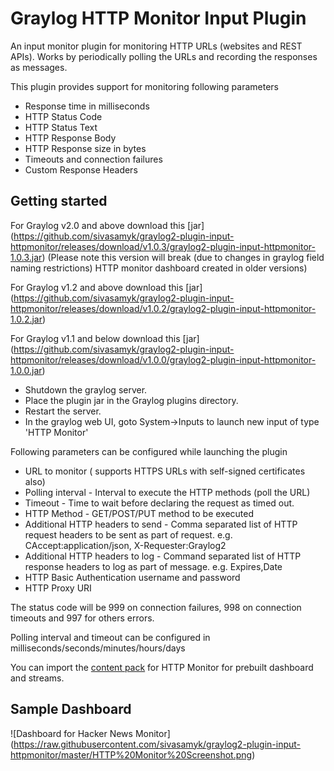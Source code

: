 # Graylog HTTP Monitor Input Plugin

An input monitor plugin for monitoring HTTP URLs (websites and REST APIs). 
Works by periodically polling the URLs and recording the responses as messages.

This plugin provides support for monitoring following parameters

* Response time in milliseconds
* HTTP Status Code
* HTTP Status Text
* HTTP Response Body
* HTTP Response size in bytes
* Timeouts and connection failures
* Custom Response Headers

Getting started
---------------
For Graylog v2.0 and above download this [jar] (https://github.com/sivasamyk/graylog2-plugin-input-httpmonitor/releases/download/v1.0.3/graylog2-plugin-input-httpmonitor-1.0.3.jar)
(Please note this version will break (due to changes in graylog field naming restrictions) HTTP monitor dashboard created in older versions)

For Graylog v1.2 and above download this [jar] (https://github.com/sivasamyk/graylog2-plugin-input-httpmonitor/releases/download/v1.0.2/graylog2-plugin-input-httpmonitor-1.0.2.jar)

For Graylog v1.1 and below download this [jar] (https://github.com/sivasamyk/graylog2-plugin-input-httpmonitor/releases/download/v1.0.0/graylog2-plugin-input-httpmonitor-1.0.0.jar)

* Shutdown the graylog server.
* Place the plugin jar in the Graylog plugins directory.
* Restart the server.
* In the graylog web UI, goto System->Inputs to launch new input of type 'HTTP Monitor'
 

Following parameters can be configured while launching the plugin

* URL to monitor ( supports HTTPS URLs with self-signed certificates also)
* Polling interval - Interval to execute the HTTP methods (poll the URL) 
* Timeout - Time to wait before declaring the request as timed out. 
* HTTP Method - GET/POST/PUT method to be executed
* Additional HTTP headers to send - Comma separated list of HTTP request headers to be sent as part of request. e.g. CAccept:application/json, X-Requester:Graylog2
* Additional HTTP headers to log - Command separated list of HTTP response headers to log as part of message. e.g. Expires,Date
* HTTP Basic Authentication username and password
* HTTP Proxy URI

The status code will be 999 on connection failures, 998 on connection timeouts and 997 for others errors. 

Polling interval and timeout can be configured in milliseconds/seconds/minutes/hours/days

You can import the [content pack](https://github.com/sivasamyk/graylog-contentpack-httpmonitor) for HTTP Monitor for prebuilt dashboard and streams.

Sample Dashboard
----------------

![Dashboard for Hacker News Monitor] (https://raw.githubusercontent.com/sivasamyk/graylog2-plugin-input-httpmonitor/master/HTTP%20Monitor%20Screenshot.png)

